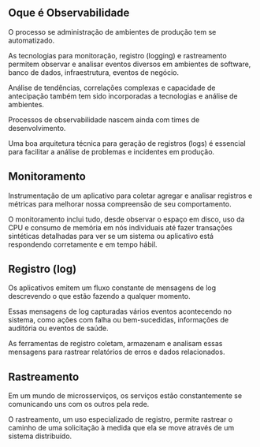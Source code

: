 
## Oque é Observabilidade

O processo se administração de ambientes de produção tem se automatizado.

As tecnologias para monitoração, registro (logging) e rastreamento permitem observar e analisar eventos diversos em ambientes de software, banco de dados, infraestrutura, eventos de negócio.

Análise de tendências, correlações complexas e capacidade de antecipação também tem sido incorporadas a tecnologias e análise de ambientes. 

Processos de observabilidade nascem ainda com times de desenvolvimento.

Uma boa arquitetura técnica para geração de registros (logs) é essencial para facilitar a análise de problemas e incidentes em produção.

## Monitoramento

Instrumentação de um aplicativo para coletar agregar e analisar registros e métricas para melhorar nossa compreensão de seu comportamento.

O monitoramento inclui tudo, desde observar o espaço em disco, uso da CPU e consumo de memória em nós individuais até fazer transações sintéticas detalhadas para ver se um sistema ou aplicativo está respondendo corretamente e em tempo hábil.

## Registro (log)

Os aplicativos emitem um fluxo constante de mensagens de log descrevendo o que estão fazendo a qualquer momento.

Essas mensagens de log capturadas vários eventos acontecendo no sistema, como ações com falha ou bem-sucedidas, informações de auditória ou eventos de saúde.

As ferramentas de registro coletam, armazenam e analisam essas mensagens para rastrear relatórios de erros e dados relacionados.

## Rastreamento

Em um mundo de microsserviços, os serviços estão constantemente se comunicando uns com os outros pela rede.

O rastreamento, um uso especializado de registro, permite rastrear o caminho de uma solicitação à medida que ela se move através de um sistema distribuído.